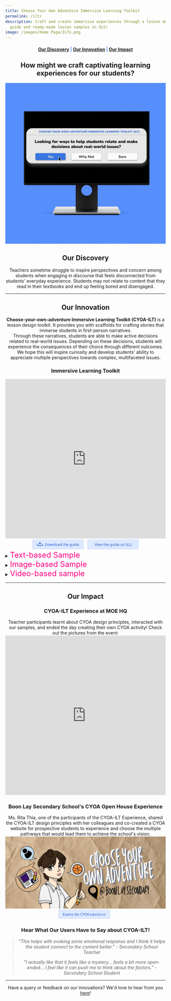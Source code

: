 ```yaml
---
title: Choose Your Own Adventure Immersive Learning Toolkit
permalink: /ilt/
description: Craft and create immersive experiences through a lesson design
  guide and ready-made lesson samples in SLS!
image: /images/Home Page/ILTo.png
---
```

<center><h4 style="color:#578ffe;"><a href="#discovery">Our Discovery</a>  |  <a href="#innovation">Our Innovation</a>  |  <a href="#impact">Our Impact</a></h4></center>

<center><h2>How might we craft captivating learning experiences for our students?</h2></center>

<img src="/images/ILT/ilt%20featured%20image.gif">

<center><h2 id="discovery">Our Discovery</h2></center>
<center>Teachers sometime struggle to inspire perspectives and concern among students when engaging in discourse that feels disconnected from students' everyday experience. Students may not relate to content that they read in their textbooks and end up feeling bored and disengaged.</center>

-----------------

<center><h2 id="innovation">Our Innovation</h2></center>
<center><b>Choose-your-own-adventure Immersive Learning Toolkit (CYOA-ILT)</b> is a lesson design toolkit. It provides you with scaffolds for crafting stories that immerse students in first-person narratives.</center>
<center>Through these narratives, students are able to make active decisions related to real-world issues. Depending on these decisions, students will experience the consequences of their choice through different outcomes.</center>
<center>We hope this will inspire curiosity and develop students’ ability to appreciate multiple perspectives towards complex, multifaceted issues.</center>

<center><h3>Immersive Learning Toolkit</h3></center>

<iframe allowfullscreen="" allow="accelerometer; autoplay; clipboard-write; encrypted-media; gyroscope; picture-in-picture" frameborder="0" title="YouTube video player" src="https://www.youtube.com/embed/cRVEPZE9lvY" height="500" width="100%"></iframe>

<center><a href="https://go.gov.sg/cyoaguide" target="_blank" rel="noopener noreferrer"><img src="/images/Buttons/download-the-guide.png" style="width:32%; display: inline; margin-right:0.5rem"></a>
<a href="https://go.gov.sg/cyoateachersguide" target="_blank" rel="noopener noreferrer"><img src="/images/Buttons/view-the-guide-on-sls.png" style="width:32%; display: inline;"></a></center>

<details>
	<summary><font style="color:#ff0082;" size="+2">Text-based Sample</font></summary>
<font size="+1"><center>Similar to old-school books where readers flip to a page number when making a decision for the character in a story, these text-based samples mimic the same experience in a digital way without the need to flip through a physical book.</center></font>

<center><h4>Google Form Sample</h4></center>
<center><iframe marginwidth="0" marginheight="0" frameborder="0" height="700" width="640" src="https://docs.google.com/forms/d/e/1FAIpQLSexHf8yQT9w13i76-TMikYlzIkbTUii3U6VOa3d07d_nPRoZw/viewform?embedded=true">Loading…</iframe></center>
	
<center><a href="https://go.gov.sg/cyoaphuket1a" target="_blank" rel="noopener noreferrer"><img src="/images/Buttons/view-the-editable-sample.png" style="width:32%; display: inline; margin-right:0.5rem"></a>
<a href="https://go.gov.sg/cyoagoogleformsls" target="_blank" rel="noopener noreferrer"><img src="/images/Buttons/view-the-sample-on-SLS.png" style="width:32%; display: inline;"></a></center>

<center><h4>Typeform Sample</h4></center>

<img src="/images/ILT/Screenshot%202022-11-21.png">

<center><a href="https://go.gov.sg/cyoaphuket1" target="_blank" rel="noopener noreferrer"><img src="/images/Buttons/view-the-editable-sample.png" style="width:32%; display: inline; margin-right:0.5rem"></a>
<a href="https://go.gov.sg/cyoatextsls" target="_blank" rel="noopener noreferrer"><img src="/images/Buttons/view-the-sample-on-SLS.png" style="width:32%; display: inline;"></a></center>

</details>

<details>
<summary><font style="color:#ff0082;" size="+2">Image-based Sample</font></summary>
<font size="+1"><center>Similar to the text-based sample, the image-based sample enhances the experience with pictorial tools to aid the imagination of the user to provide an immersive experience to the story.</center></font>

<center><h4>Figma Sample</h4></center>

<center><img src="/images/ILT/Screenshot%20ILT%20figma.png"></center>

<center><iframe src="https://docs.google.com/presentation/d/e/2PACX-1vSDCzcWq5DCN9mWQgbFB6YUJECjd3LyiRIGpliKBAtXDVC7h2rj4EfKVv_ms4d8lF5e9XXE4HHKWB0D/embed?start=true&amp;loop=true&amp;delayms=10000" frameborder="0" width="100%" height="500" allowfullscreen="true"></iframe></center>
	
<center><a href="https://go.gov.sg/cyoaphuket2" target="_blank" rel="noopener noreferrer"><img src="/images/Buttons/view-the-editable-sample.png" style="width:32%; display: inline; margin-right:0.5rem"></a>
<a href="https://go.gov.sg/cyoaimagesls" target="_blank" rel="noopener noreferrer"><img src="/images/Buttons/view-the-sample-on-SLS.png" style="width:32%; display: inline;"></a></center>
	
</details>

<details>
<summary><font style="color:#ff0082;" size="+2">Video-based sample</font></summary>
<font size="+1"><center>In a video-based sample, users can sit back and enjoy the narrative while watching the drama unfold. While this format would be the most labour-intensive, the immersion is unrivalled especially when put into a VR setting.</center></font>

<center><h4>EKO Studio Sample</h4></center>

<img src="/images/ILT/video%20sample.gif">
<br><center>Password to access sample: CYOA-IL</center>
	
<center><a href="https://go.gov.sg/cyoaphuket3" target="_blank" rel="noopener noreferrer"><img src="/images/Buttons/view%20the%20sample.png" style="width:32%; display: inline; margin-right:0.5rem"></a>
<a href="https://go.gov.sg/cyoavideosls" target="_blank" rel="noopener noreferrer"><img src="/images/Buttons/view-the-sample-on-SLS.png" style="width:32%; display: inline;"></a></center>
</details>

------------------

<center><h2 id="impact">Our Impact</h2></center>
<center><h3>CYOA-ILT Experience at MOE HQ</h3></center>
<center>Teacher participants learnt about CYOA design principles, interacted with our samples, and ended the day creating their own CYOA activity! Check out the pictures from the event:</center>

<iframe src="https://docs.google.com/presentation/d/1UtfeV_7cfmIxKjb5Uz6yhLk5ZJdH6AXOElEHekpcD8s/embed?start=true&amp;loop=true&amp;delayms=10000" frameborder="0" width="100%" height="500" allowfullscreen="true"></iframe>

<center><h3>Boon Lay Secondary School's CYOA Open House Experience</h3></center>
<center>Ms. Rita Thia, one of the participants of the CYOA-ILT Experience, shared the CYOA-ILT design principles with her colleagues and co-created a CYOA website for prospective students to experience and choose the multiple pathways that would lead them to achieve the school's vision.</center>

<img src="/images/ILT/boon%20lay%20sec%20cyoa.png">

<center><a href="https://go.gov.sg/blsadventure" target="_blank" rel="noopener noreferrer"><img src="/images/Buttons/explore%20cyoa.png" style="width:32%; display: inline; margin-right:0.5rem"></a></center>

<center><h3>Hear What Our Users Have to Say about CYOA-ILT!</h3></center>
<center><blockquote><i>"This helps with evoking some emotional response and I think it helps the student connect to the content better." - Secondary School Teacher</i></blockquote></center>

<center><blockquote><i>"I actually like that it feels like a mystery... feels a bit more open-ended... I feel like it can push me to think about the factors." - Secondary School Student</i></blockquote></center>

--------

<center>Have a query or feedback on our innovations? We'd love to hear from you <a href="/contact">here</a>!</center>